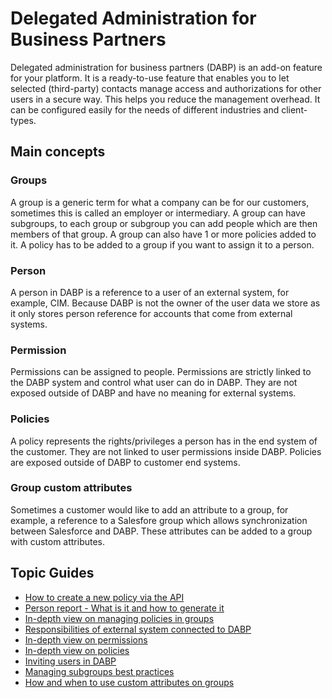 # Delegated Administration for Business Partners
Delegated administration for business partners (DABP) is an add-on feature for your platform.
It is a ready-to-use feature that enables you to let selected (third-party) contacts manage access and authorizations for other users in a secure way.
This helps you reduce the management overhead. It can be configured easily for the needs of different industries and client-types.

## Main concepts

### Groups
A group is a generic term for what a company can be for our customers, sometimes this is called an employer or intermediary.
A group can have subgroups, to each group or subgroup you can add people which are then members of that group.
A group can also have 1 or more policies added to it. A policy has to be added to a group if you want to assign it to a person.

### Person
A person in DABP is a reference to a user of an external system, for example, CIM.
Because DABP is not the owner of the user data we store as it only stores person reference for accounts that come from external systems.

### Permission
Permissions can be assigned to people. Permissions are strictly linked to the DABP system and control what user can do in DABP.
They are not exposed outside of DABP and have no meaning for external systems.

### Policies
A policy represents the rights/privileges a person has in the end system of the customer. They are not linked to user permissions inside DABP.
Policies are exposed outside of DABP to customer end systems.

### Group custom attributes
Sometimes a customer would like to add an attribute to a group, for example, a reference to a Salesfore group which allows synchronization between Salesforce and DABP.
These attributes can be added to a group with custom attributes. 

## Topic Guides
- [How to create a new policy via the API](./guides/create-policy-via-api.md)
- [Person report - What is it and how to generate it](./guides/person-report.md)
- [In-depth view on managing policies in groups](./guides/managing-policies.md)
- [Responsibilities of external system connected to DABP](./guides/external-systems-responsibilities.md)
- [In-depth view on permissions](./guides/permissions-in-depth.md)
- [In-depth view on policies](./guides/policies-in-depth.md)
- [Inviting users in DABP](./guides/inviting-users.md)
- [Managing subgroups best practices](./guides/subgroups-best-practices.md)
- [How and when to use custom attributes on groups](./guides/group-attributes.md)
